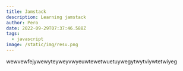```yaml
---
title: Jamstack
description: Learning jamstack
author: Pero
date: 2022-09-29T07:37:46.588Z
tags:
  - javascript
image: /static/img/resu.png
---
```

wewvewfejywewyteyweyvwyeuwtewetwuetuywegytwytviywtetwiyeg